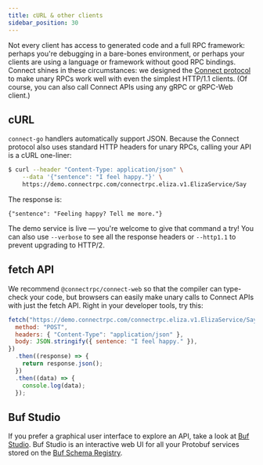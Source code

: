 ```yaml
---
title: cURL & other clients
sidebar_position: 30
---
```


Not every client has access to generated code and a full RPC framework: perhaps
you're debugging in a bare-bones environment, or perhaps your clients are using
a language or framework without good RPC bindings. Connect shines in these
circumstances: we designed the [Connect protocol](protocol.md) to make unary
RPCs work well with even the simplest HTTP/1.1 clients. (Of course, you can
also call Connect APIs using any gRPC or gRPC-Web client.)

## cURL

`connect-go` handlers automatically support JSON. Because the Connect protocol
also uses standard HTTP headers for unary RPCs, calling your API is a cURL
one-liner:

```bash
$ curl --header "Content-Type: application/json" \
    --data '{"sentence": "I feel happy."}' \
    https://demo.connectrpc.com/connectrpc.eliza.v1.ElizaService/Say
```

The response is:

```
{"sentence": "Feeling happy? Tell me more."}
```

The demo service is live &mdash; you're welcome to give that command a try! You
can also use `--verbose` to see all the response headers or `--http1.1` to
prevent upgrading to HTTP/2.

## fetch API

We recommend `@connectrpc/connect-web` so that the compiler can type-check your code, but
browsers can easily make unary calls to Connect APIs with just the fetch
API. Right in your developer tools, try this:

```javascript
fetch("https://demo.connectrpc.com/connectrpc.eliza.v1.ElizaService/Say", {
  method: "POST",
  headers: { "Content-Type": "application/json" },
  body: JSON.stringify({ sentence: "I feel happy." }),
})
  .then((response) => {
    return response.json();
  })
  .then((data) => {
    console.log(data);
  });
```

## Buf Studio

If you prefer a graphical user interface to explore an API, take a look at [Buf Studio](https://buf.build/studio/connectrpc/eliza/connectrpc.eliza.v1.ElizaService/Say?target=https%3A%2F%2Fdemo.connectrpc.com&demo=true&share=s1Ks5lJQUCpOzStJzUtOVbJSUPJUSEtNzVHISCwoqNRT4qoFAA).
Buf Studio is an interactive web UI for all your Protobuf services stored on the
[Buf Schema Registry](https://buf.build/product/bsr/).
